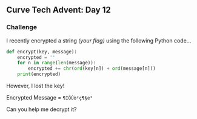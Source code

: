 ## Curve Tech Advent: Day 12

### Challenge

I recently encrypted a string *(your flag)* using the following Python code...

```Python
def encrypt(key, message):
    encrypted = ''
    for n in range(len(message)):
        encrypted += chr(ord(key[n]) + ord(message[n]))
    print(encrypted)
```

However, I lost the key!

Encrypted Message = ```¶ÍÔÚò²ç¶§e°```

Can you help me decrypt it? 
